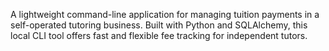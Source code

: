 A lightweight command-line application for managing tuition payments in a self-operated tutoring business. Built with Python and SQLAlchemy, this local CLI tool offers fast and flexible fee tracking for independent tutors.
